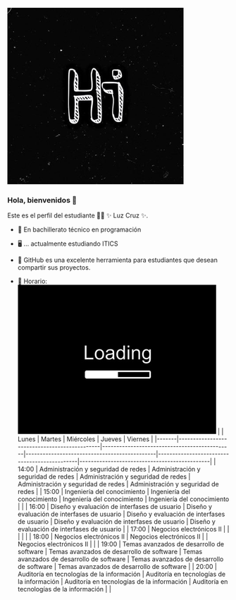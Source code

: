 

![](hi.jpg)

### Hola, bienvenidos 👋


Este es el perfil del estudiante 👨‍🏫 ✨ Luz Cruz ✨.


- 🔭 En bachillerato técnico en programación 
- 🖥 ... actualmente estudiando ITICS
- 🤔 GitHub es una excelente herramienta para estudiantes que desean compartir sus proyectos.

- 📲 Horario:
![](load.jpg)
|       | Lunes                                        | Martes                                       | Miércoles                                    | Jueves                                       | Viernes                                      |
|-------|----------------------------------------------|----------------------------------------------|----------------------------------------------|----------------------------------------------|----------------------------------------------|
| 14:00 | Administración y  seguridad de redes         | Administración y seguridad de redes          | Administración y seguridad de redes          | Administración y seguridad de redes          | Administración y seguridad de redes          |
| 15:00 | Ingeniería del  conocimiento                 | Ingeniería del  conocimiento                 | Ingeniería del  conocimiento                 | Ingeniería del  conocimiento                 |                                              |
| 16:00 | Diseño y evaluación de interfases de usuario | Diseño y evaluación de interfases de usuario | Diseño y evaluación de interfases de usuario | Diseño y evaluación de interfases de usuario | Diseño y evaluación de interfases de usuario |
| 17:00 | Negocios electrónicos II                     |                                              |                                              |                                              |                                              |
| 18:00 | Negocios electrónicos II                     | Negocios electrónicos II                     |                                              | Negocios electrónicos II                     |                                              |
| 19:00 | Temas avanzados de desarrollo de software    | Temas avanzados de desarrollo de software    | Temas avanzados de desarrollo de software    | Temas avanzados de  desarrollo de software   | Temas avanzados de desarrollo de software    |
| 20:00 | Auditoría en tecnologías de la información   | Auditoría en tecnologías  de la información  | Auditoría en tecnologías de la información   | Auditoría en tecnologías de la información   |                                              |

